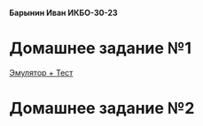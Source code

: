 **Барынин Иван ИКБО-30-23**
# Домашнее задание №1
[Эмулятор + Тест](https://github.com/Wespn420/Config1/tree/main/HW)
# Домашнее задание №2
